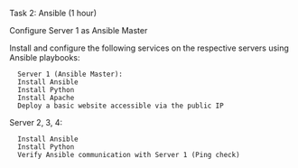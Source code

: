 Task 2: Ansible (1 hour)

Configure Server 1 as Ansible Master

  Install and configure the following services on the respective servers using Ansible playbooks:

      Server 1 (Ansible Master):
      Install Ansible
      Install Python
      Install Apache
      Deploy a basic website accessible via the public IP

  Server 2, 3, 4:
  
      Install Ansible
      Install Python
      Verify Ansible communication with Server 1 (Ping check)
